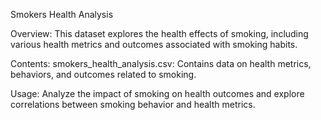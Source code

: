 Smokers Health Analysis

Overview:
This dataset explores the health effects of smoking, including various health metrics and outcomes associated with smoking habits.

Contents:
smokers_health_analysis.csv: Contains data on health metrics, behaviors, and outcomes related to smoking.

Usage:
Analyze the impact of smoking on health outcomes and explore correlations between smoking behavior and health metrics.